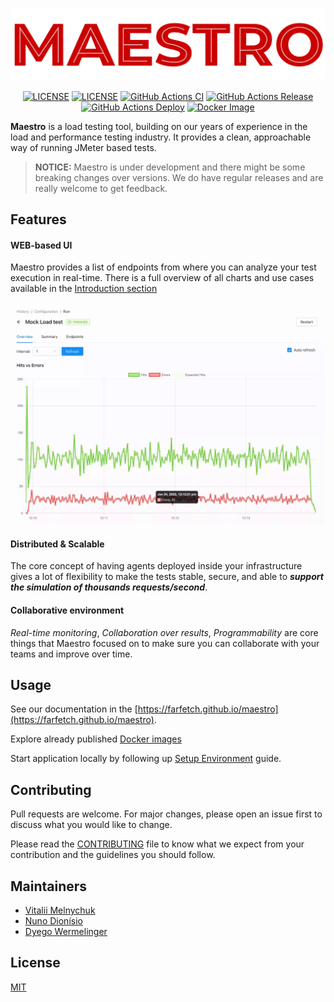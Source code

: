 ![Maestro](./site/static/img/logo-full.png)

<p align="center">
<a href="https://github.com/Farfetch/maestro/blob/master/LICENSE"><img src="https://img.shields.io/github/license/Farfetch/maestro" alt="LICENSE" /></a>
<a href="https://github.com/Farfetch/maestro/releases"><img src="https://img.shields.io/github/release-date/Farfetch/maestro" alt="LICENSE" /></a>
<a href="https://github.com/Farfetch/maestro/actions/workflows/ci.yml"><img src="https://img.shields.io/github/workflow/status/Farfetch/maestro/CI/master?label=ci" alt="GitHub Actions CI" /></a>
<a href="https://github.com/Farfetch/maestro/actions/workflows/release.yml"><img src="https://img.shields.io/github/workflow/status/Farfetch/maestro/Release?label=release" alt="GitHub Actions Release" /></a>
<a href="https://github.com/Farfetch/maestro/actions/workflows/deploy.yml"><img src="https://img.shields.io/github/workflow/status/Farfetch/maestro/Deploy?event=push&label=website" alt="GitHub Actions Deploy" /></a>
<a href="https://hub.docker.com/r/farfetchoss/maestro"><img src="https://img.shields.io/docker/v/farfetchoss/maestro?label=version&logo=Docker&sort=semver" alt="Docker Image" /></a>
</p>									

**Maestro** is a load testing tool, building on our years of experience in the load and performance testing industry. It provides a clean, approachable way of running JMeter based tests.

> **NOTICE:** Maestro is under development and there might be some breaking changes over versions. We do have regular releases and are really welcome to get feedback.

## Features

#### WEB-based UI

Maestro provides a list of endpoints from where you can analyze your test execution in real-time. There is a full overview of all charts and use cases available in the [Introduction section](https://farfetch.github.io/maestro/docs/intro)

![hits_vs_errors](./docs/assets/hits_vs_errors.webp)

#### Distributed & Scalable

The core concept of having agents deployed inside your infrastructure gives a lot of flexibility to make the tests stable, secure, and able to **_support the simulation of thousands requests/second_**.

#### Collaborative environment

_Real-time monitoring_, _Collaboration over results_, _Programmability_ are core things that Maestro focused on to make sure you can collaborate with your teams and improve over time.

## Usage

See our documentation in the [https://farfetch.github.io/maestro](https://farfetch.github.io/maestro).

Explore already published [Docker images](https://farfetch.github.io/maestro/docs/docker_images)

Start application locally by following up [Setup Environment](https://farfetch.github.io/maestro/docs/getting_started/setup_environment) guide.

## Contributing

Pull requests are welcome. For major changes, please open an issue first to discuss what you would like to change.

Please read the [CONTRIBUTING](CONTRIBUTING.md) file to know what we expect from your contribution and the guidelines you should follow.

## Maintainers

- [Vitalii Melnychuk](https://github.com/vitaliimelnychuk)
- [Nuno Dionísio](https://github.com/nunodio)
- [Dyego Wermelinger](https://github.com/dyegowermelinger)

## License

[MIT](LICENSE)
